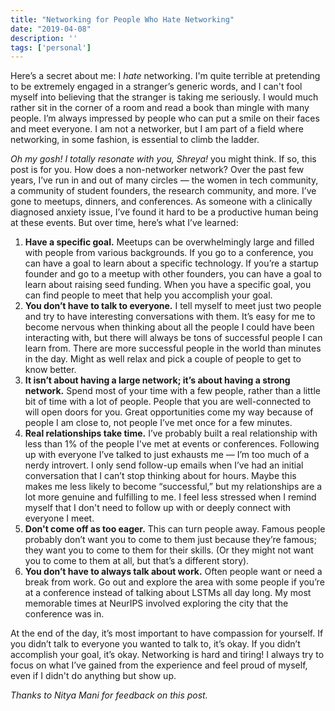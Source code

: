 ```yaml
---
title: "Networking for People Who Hate Networking"
date: "2019-04-08"
description: ''
tags: ['personal']
---
```



Here’s a secret about me: I *hate* networking. I'm quite terrible at pretending to be extremely engaged in a stranger’s generic words, and I can't fool myself into believing that the stranger is taking me seriously. I would much rather sit in the corner of a room and read a book than mingle with many people. I’m always impressed by people who can put a smile on their faces and meet everyone. I am not a networker, but I am part of a field where networking, in some fashion, is essential to climb the ladder.

*Oh my gosh! I totally resonate with you, Shreya!* you might think. If so, this post is for you. How does a non-networker network? Over the past few years, I’ve run in and out of many circles — the women in tech community, a community of student founders, the research community, and more. I’ve gone to meetups, dinners, and conferences. As someone with a clinically diagnosed anxiety issue, I’ve found it hard to be a productive human being at these events. But over time, here’s what I’ve learned:

1. **Have a specific goal.** Meetups can be overwhelmingly large and filled with people from various backgrounds. If you go to a conference, you can have a goal to learn about a specific technology. If you’re a startup founder and go to a meetup with other founders, you can have a goal to learn about raising seed funding. When you have a specific goal, you can find people to meet that help you accomplish your goal. 
2. **You don’t have to talk to everyone.** I tell myself to meet just two people and try to have interesting conversations with them. It’s easy for me to become nervous when thinking about all the people I could have been interacting with, but there will always be tons of successful people I can learn from. There are more successful people in the world than minutes in the day. Might as well relax and pick a couple of people to get to know better. 
3. **It isn’t about having a large network; it’s about having a strong network.**  Spend most of your time with a few people, rather than a little bit of time with a lot of people. People that you are well-connected to will open doors for you. Great opportunities come my way because of people I am close to, not people I’ve met once for a few minutes.
4. **Real relationships take time.** I’ve probably built a real relationship with less than 1% of the people I've met at events or conferences. Following up with everyone I’ve talked to just exhausts me — I’m too much of a nerdy introvert. I only send follow-up emails when I’ve had an initial conversation that I can’t stop thinking about for hours. Maybe this makes me less likely to become “successful,” but my relationships are a lot more genuine and fulfilling to me. I feel less stressed when I remind myself that I don't need to follow up with or deeply connect with everyone I meet.
5. **Don't come off as too eager.** This can turn people away. Famous people probably don’t want you to come to them just because they’re famous; they want you to come to them for their skills. (Or they might not want you to come to them at all, but that’s a different story).
6. **You don’t have to always talk about work.** Often people want or need a break from work. Go out and explore the area with some people if you’re at a conference instead of talking about LSTMs all day long. My most memorable times at NeurIPS involved exploring the city that the conference was in.

At the end of the day, it’s most important to have compassion for yourself. If you didn’t talk to everyone you wanted to talk to, it’s okay. If you didn’t accomplish your goal, it’s okay. Networking is hard and tiring! I always try to focus on what I’ve gained from the experience and feel proud of myself, even if I didn't do anything but show up.

*Thanks to Nitya Mani for feedback on this post.*